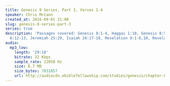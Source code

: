 ```yaml
---
title: Genesis 8 Series, Part 3, Verses 1-4
speaker: Chris McCann
created_at: 2016-09-01 21:00
slug: genesis-8-series-part-3
series: true
description: 'Passages covered: Genesis 8:1-4, Haggai 1:10, Genesis 8:5, Revelation
  8:12-13, Jeremiah 25:29, Isaiah 24:17-18, Revelation 9:1-6,10, Revelation 22:11.'
audio:
  mp3_low:
    length: '29:18'
    bitrate: 32 Kbps
    sample_rate: 22050 Hz
    size: 6.7 MB
    size_bytes: 7031857
    url: http://audiocdn.ebiblefellowship.com/studies/genesis/chapter-8/2016.09.01_McCann_-_Genesis_8_Series_Part_3.mp3
---
```

